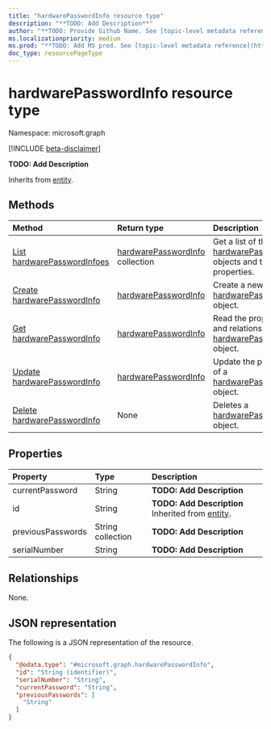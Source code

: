 ```yaml
---
title: "hardwarePasswordInfo resource type"
description: "**TODO: Add Description**"
author: "**TODO: Provide Github Name. See [topic-level metadata reference](https://msgo.azurewebsites.net/add/document/guidelines/metadata.html#topic-level-metadata)**"
ms.localizationpriority: medium
ms.prod: "**TODO: Add MS prod. See [topic-level metadata reference](https://msgo.azurewebsites.net/add/document/guidelines/metadata.html#topic-level-metadata)**"
doc_type: resourcePageType
---
```


# hardwarePasswordInfo resource type

Namespace: microsoft.graph

[!INCLUDE [beta-disclaimer](../../includes/beta-disclaimer.md)]

**TODO: Add Description**


Inherits from [entity](../resources/entity.md).

## Methods
|Method|Return type|Description|
|:---|:---|:---|
|[List hardwarePasswordInfoes](../api/intune-hardwarepasswordinfo-list.md)|[hardwarePasswordInfo](../resources/intune-hardwarepasswordinfo.md) collection|Get a list of the [hardwarePasswordInfo](../resources/intune-hardwarepasswordinfo.md) objects and their properties.|
|[Create hardwarePasswordInfo](../api/devicemanagement-post-hardwarepasswordinfo.md)|[hardwarePasswordInfo](../resources/intune-hardwarepasswordinfo.md)|Create a new [hardwarePasswordInfo](../resources/intune-hardwarepasswordinfo.md) object.|
|[Get hardwarePasswordInfo](../api/intune-hardwarepasswordinfo-get.md)|[hardwarePasswordInfo](../resources/intune-hardwarepasswordinfo.md)|Read the properties and relationships of a [hardwarePasswordInfo](../resources/intune-hardwarepasswordinfo.md) object.|
|[Update hardwarePasswordInfo](../api/intune-hardwarepasswordinfo-update.md)|[hardwarePasswordInfo](../resources/intune-hardwarepasswordinfo.md)|Update the properties of a [hardwarePasswordInfo](../resources/intune-hardwarepasswordinfo.md) object.|
|[Delete hardwarePasswordInfo](../api/intune-hardwarepasswordinfo-delete.md)|None|Deletes a [hardwarePasswordInfo](../resources/intune-hardwarepasswordinfo.md) object.|

## Properties
|Property|Type|Description|
|:---|:---|:---|
|currentPassword|String|**TODO: Add Description**|
|id|String|**TODO: Add Description** Inherited from [entity](../resources/entity.md).|
|previousPasswords|String collection|**TODO: Add Description**|
|serialNumber|String|**TODO: Add Description**|

## Relationships
None.

## JSON representation
The following is a JSON representation of the resource.
<!-- {
  "blockType": "resource",
  "keyProperty": "id",
  "@odata.type": "microsoft.graph.hardwarePasswordInfo",
  "baseType": "microsoft.graph.entity",
  "openType": false
}
-->
``` json
{
  "@odata.type": "#microsoft.graph.hardwarePasswordInfo",
  "id": "String (identifier)",
  "serialNumber": "String",
  "currentPassword": "String",
  "previousPasswords": [
    "String"
  ]
}
```

